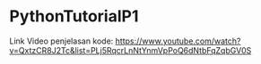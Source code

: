 # PythonTutorialP1

Link Video penjelasan kode: https://www.youtube.com/watch?v=QxtzCR8J2Tc&list=PLj5RqcrLnNtYnmVpPoQ6dNtbFqZqbGV0S
